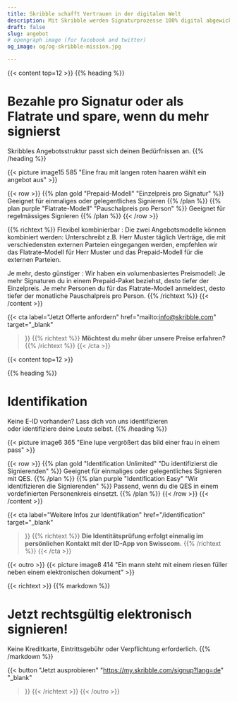 ```yaml
---
title: Skribble schafft Vertrauen in der digitalen Welt
description: Mit Skribble werden Signaturprozesse 100% digital abgewickelt, basierend auf der qualifizierten elektronischen Signatur “QES” - die e-Unterschrift, die vor Schweizer und EU Gesetz der handschriftlichen Unterschrift gleichgestellt ist.
draft: false
slug: angebot
# opengraph image (for facebook and twitter)
og_image: og/og-skribble-mission.jpg

---
```


{{< content top=12 >}}
{{% heading %}}
# Bezahle pro Signatur oder als Flatrate und spare, wenn du mehr signierst
Skribbles Angebotsstruktur passt sich deinen Bedürfnissen an.
{{% /heading %}}

{{< picture image15 585 "Eine frau mit langen roten haaren wählt ein angebot aus" >}}

{{< row >}}
{{% plan gold "Prepaid-Modell" "Einzelpreis pro Signatur" %}}
Geeignet für einmaliges oder gelegentliches Signieren
{{% /plan %}}
{{% plan purple "Flatrate-Modell" "Pauschalpreis pro Person" %}}
Geeignet für regelmässiges Signieren
{{% /plan %}}
{{< /row >}}

{{% richtext %}}
Flexibel kombinierbar
: Die zwei Angebotsmodelle können kombiniert werden: Unterschreibt z.B. Herr Muster täglich Verträge, die mit verschiedensten externen Parteien eingegangen werden, empfehlen wir das Flatrate-Modell für Herr Muster und das Prepaid-Modell für die externen Parteien.

Je mehr, desto günstiger
: Wir haben ein volumenbasiertes Preismodell: Je mehr Signaturen du in einem Prepaid-Paket beziehst, desto tiefer der Einzelpreis. Je mehr Personen du für das Flatrate-Modell anmeldest, desto tiefer der monatliche Pauschalpreis pro Person.
{{% /richtext %}}
{{< /content >}}

{{< cta
  label="Jetzt Offerte anfordern"
  href="mailto:info@skribble.com"
  target="_blank"
>}}
{{% richtext %}}
**Möchtest du mehr über unsere Preise erfahren?**
{{% /richtext %}}
{{< /cta >}}

{{< content top=12 >}}

{{% heading %}}
# Identifikation
Keine E-ID vorhanden? Lass dich von uns identifizieren <br class="hide-for-mobile">oder identifiziere deine Leute selbst.
{{% /heading %}}

{{< picture image6 365 "Eine lupe vergrößert das bild einer frau in einem pass" >}}

{{< row >}}
{{% plan gold "Identification Unlimited" "Du identifizierst die Signierenden" %}}
Geeignet für einmaliges oder gelegentliches Signieren mit QES.
{{% /plan %}}
{{% plan purple "Identification Easy" "Wir identifizieren die Signierenden" %}}
Passend, wenn du die QES in einem vordefinierten Personenkreis einsetzt.
{{% /plan %}}
{{< /row >}}
{{< /content >}}

{{< cta
  label="Weitere Infos zur Identifikation"
  href="/identification"
  target="_blank"
>}}
{{% richtext %}}
**Die Identitätsprüfung erfolgt einmalig im persönlichen Kontakt mit der ID-App von Swisscom.**
{{% /richtext %}}
{{< /cta >}}

[//]: # (--------------------------------------------------------------------------------------------------------------)

{{< outro >}}
{{< picture image8 414 "Ein mann steht mit einem riesen füller neben einem elektronischen dokument" >}}

{{< richtext >}}
{{% markdown %}}
# Jetzt rechtsgültig elektronisch signieren!
Keine Kreditkarte, Eintrittsgebühr oder
Verpflichtung erforderlich.
{{% /markdown %}}

{{< button
  "Jetzt ausprobieren"
  "https://my.skribble.com/signup?lang=de"
  "_blank"
>}}
{{< /richtext >}}
{{< /outro >}}